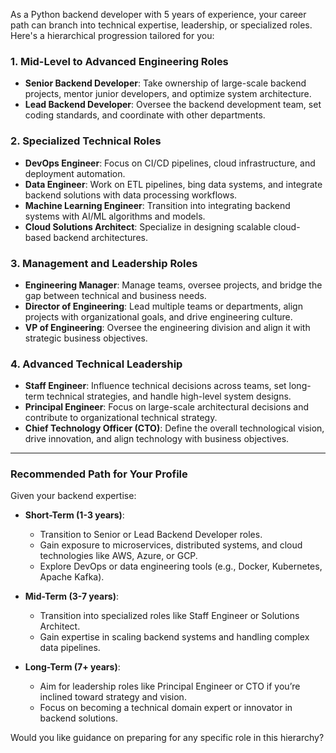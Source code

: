 As a Python backend developer with 5 years of experience, your career path can branch into technical expertise, leadership, or specialized roles. Here's a hierarchical progression tailored for you:

### **1. Mid-Level to Advanced Engineering Roles**
   - **Senior Backend Developer**: Take ownership of large-scale backend projects, mentor junior developers, and optimize system architecture.
   - **Lead Backend Developer**: Oversee the backend development team, set coding standards, and coordinate with other departments.

### **2. Specialized Technical Roles**
   - **DevOps Engineer**: Focus on CI/CD pipelines, cloud infrastructure, and deployment automation.
   - **Data Engineer**: Work on ETL pipelines, bing data systems, and integrate backend solutions with data processing workflows.
   - **Machine Learning Engineer**: Transition into integrating backend systems with AI/ML algorithms and models.
   - **Cloud Solutions Architect**: Specialize in designing scalable cloud-based backend architectures.

### **3. Management and Leadership Roles**
   - **Engineering Manager**: Manage teams, oversee projects, and bridge the gap between technical and business needs.
   - **Director of Engineering**: Lead multiple teams or departments, align projects with organizational goals, and drive engineering culture.
   - **VP of Engineering**: Oversee the engineering division and align it with strategic business objectives.

### **4. Advanced Technical Leadership**
   - **Staff Engineer**: Influence technical decisions across teams, set long-term technical strategies, and handle high-level system designs.
   - **Principal Engineer**: Focus on large-scale architectural decisions and contribute to organizational technical strategy.
   - **Chief Technology Officer (CTO)**: Define the overall technological vision, drive innovation, and align technology with business objectives.

---

### **Recommended Path for Your Profile**
Given your backend expertise:
- **Short-Term (1-3 years)**:
  - Transition to Senior or Lead Backend Developer roles.
  - Gain exposure to microservices, distributed systems, and cloud technologies like AWS, Azure, or GCP.
  - Explore DevOps or data engineering tools (e.g., Docker, Kubernetes, Apache Kafka).

- **Mid-Term (3-7 years)**:
  - Transition into specialized roles like Staff Engineer or Solutions Architect.
  - Gain expertise in scaling backend systems and handling complex data pipelines.

- **Long-Term (7+ years)**:
  - Aim for leadership roles like Principal Engineer or CTO if you’re inclined toward strategy and vision.
  - Focus on becoming a technical domain expert or innovator in backend solutions.

Would you like guidance on preparing for any specific role in this hierarchy?